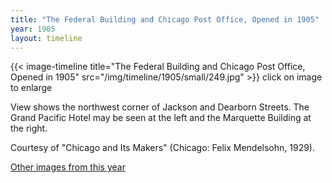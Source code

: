 ```yaml
---
title: "The Federal Building and Chicago Post Office, Opened in 1905"
year: 1905
layout: timeline
---
```


{{< image-timeline title="The Federal Building and Chicago Post Office, Opened in 1905" src="/img/timeline/1905/small/249.jpg" >}}
click on image to enlarge

View shows the northwest corner of Jackson and Dearborn Streets. The Grand Pacific Hotel may be seen at the left and the Marquette Building at the right. 

Courtesy of "Chicago and Its Makers" (Chicago: Felix Mendelsohn, 1929).  

[Other images from this year](/historical/timeline/1905)